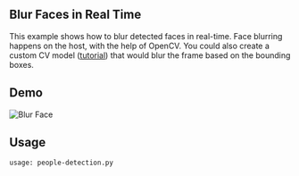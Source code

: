 ## Blur Faces in Real Time

This example shows how to blur detected faces in real-time. Face blurring happens on the host, with the help of OpenCV. You could also create
a custom CV model ([tutorial](https://docs.luxonis.com/en/latest/pages/tutorials/creating-custom-nn-models/)) that would blur the frame based on the bounding boxes.

## Demo

![Blur Face](https://user-images.githubusercontent.com/18037362/139135932-b907f037-9336-4c42-a479-5715d9693c9c.gif)

## Usage

```bash
usage: people-detection.py
```